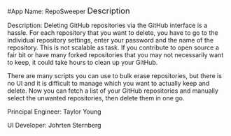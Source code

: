 #App Name:
 RepoSweeper
<font size="+1">Description</font>

Description:
 Deleting GitHub repositories via the GitHub interface is a hassle. For each repository that you want to delete, you have to go to the individual repository settings, enter your password and the name of the repository. This is not scalable as task. If you contribute to open source a fair bit or have many forked repositories that you may not necessarily want to keep, it could take hours to clean up your GitHub.

 There are many scripts you can use to bulk erase repositories, but there is no UI and it is difficult to manage which you want to actually keep and delete.  Now you can fetch a list of your GitHub repositories and manually select the unwanted repositories, then delete them in one go.

Principal Engineer:
 Taylor Young

UI Developer:
 Johrten Sternberg
